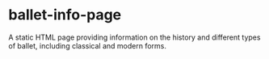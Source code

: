 # ballet-info-page
A static HTML page providing information on the history and different types of ballet, including classical and modern forms.
